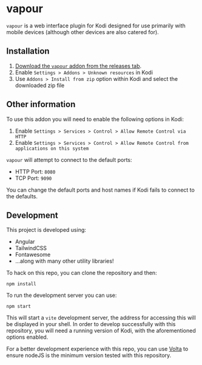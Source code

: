 # vapour

`vapour` is a web interface plugin for Kodi designed for use primarily with mobile devices (although other devices are also catered for).

## Installation

1. [Download the `vapour` addon from the releases tab](https://github.com/mikerdean/ng-vapour/releases).
2. Enable `Settings > Addons > Unknown resources` in Kodi
3. Use `Addons > Install from zip` option within Kodi and select the downloaded zip file

## Other information

To use this addon you will need to enable the following options in Kodi:

1. Enable `Settings > Services > Control > Allow Remote Control via HTTP`
2. Enable `Settings > Services > Control > Allow Remote Control from applications on this system`

`vapour` will attempt to connect to the default ports:

- HTTP Port: `8080`
- TCP Port: `9090`

You can change the default ports and host names if Kodi fails to connect to the defaults.

## Development

This project is developed using:

- Angular
- TailwindCSS
- Fontawesome
- ...along with many other utility libraries!

To hack on this repo, you can clone the repository and then:

```
npm install
```

To run the development server you can use:

```
npm start
```

This will start a `vite` development server, the address for accessing this will be displayed in your shell. In order to develop successfully with this repository, you will need a running version of Kodi, with the aforementioned options enabled.

For a better development experience with this repo, you can use [Volta](https://docs.volta.sh/guide/getting-started) to ensure nodeJS is the minimum version tested with this repository.
